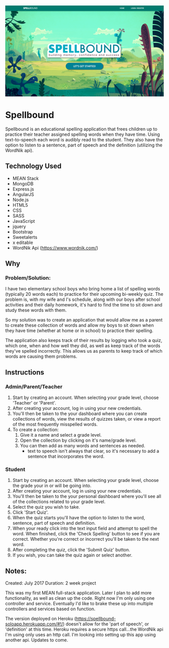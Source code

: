 ![Spellbound Home Page](SP_home_page.png)

# Spellbound

Spellbound is an educational spelling application that frees children up to practice their teacher assigned spelling words when they have time.  Using text-to-speech each word is audibly read to the student.  They also have the option to listen to a sentence, part of speech and the definition (utilizing the WordNik api).

## Technology Used

* MEAN Stack
* MongoDB
* Express.js
* AngularJS
* Node.js
* HTML5
* CSS
* SASS
* JavaScript
* jquery
* Bootstrap
* Sweetalerts
* x editable
* WordNik Api (https://www.wordnik.com/)

## Why

### Problem/Solution:
I have two elementary school boys who bring home a list of spelling words (typically 20 words each) to practice for their upcoming bi-weekly quiz.  The problem is, with my wife and I's schedule, along with our boys after school activities and their daily homework, it's hard to find the time to sit down and study these words with them.

So my solution was to create an application that would allow me as a parent to create these collection of words and allow my boys to sit down when they have time (whether at home or in school) to practice their spelling.

The application also keeps track of their results by logging who took a quiz, which one, when and how well they did, as well as keep track of the words they've spelled incorrectly.  This allows us as parents to keep track of which words are causing them problems.

## Instructions

### Admin/Parent/Teacher

1. Start by creating an account.  When selecting your grade level, choose 'Teacher' or 'Parent'.
2. After creating your account, log in using your new credentials.
3. You'll then be taken to the your dashboard where you can create collections of words, view the results of quizzes taken, or view a report of the most frequently misspelled words.
4. To create a collection:
    1. Give it a name and select a grade level.
    2. Open the collection by clicking on it's name/grade level.
    3. You can then add as many words and sentences as needed.
        - text to speech isn't always that clear, so it's necessary to add a sentence that incorporates the word.

### Student

1. Start by creating an account.  When selecting your grade level, choose the grade your in or will be going into.
2. After creating your account, log in using your new credentials.
3. You'll then be taken to the your personal dashboard where you'll see all of the collections related to your grade level.
4. Select the quiz you wish to take.
5. Click 'Start Quiz'.
6. When the quiz starts you'll have the option to listen to the word, sentence, part of speech and definition.
7. When your ready click into the text input field and attempt to spell the word.  When finished, click the 'Check Spelling' button to see if you are correct.  Whether you're correct or incorrect you'll be taken to the next word.
8. After completing the quiz, click the 'Submit Quiz' button.
9. If you wish, you can take the quiz again or select another.



## Notes:

Created: July 2017
Duration: 2 week project

This was my first MEAN full-stack application.  Later I plan to add more functionality, as well as clean up the code.  Right now I'm only using one controller and service.  Eventually I'd like to brake these up into multiple controllers and services based on function.

The version deployed on Heroku (https://spellbound-soloapp.herokuapp.com/#!/) doesn't allow for the 'part of speech', or 'definition' at this time.  Heroku requires a secure https call...the WordNik api I'm using only uses an http call.  I'm looking into setting up this app using another api.  Updates to come.
